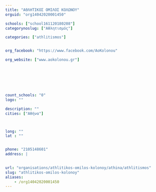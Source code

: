 ```yaml
---
title: "ΑΘΛΗΤΙΚΟΣ ΟΜΙΛΟΣ ΚΟΛΩΝΟΥ"
orguid: "org14042020001450"

schools: ["school161120180208"]
categorynoslug: ["Αθλητισμός"]

categories: ["athlitismos"]


org_facebook: "https://www.facebook.com/AoKolonou"

org_website: ["www.aokolonou.gr"]







count_schools: "0"
logo: ""

description: ""
cities: ["Αθήνα"]



long: ""
lat : ""


phone: "2105148601"
address: |
    

url: "organisations/athlitikos-omilos-kolonoy/athina/athlitismos"
slug: "athlitikos-omilos-kolonoy"
aliases:
    - /org14042020001450
---
```



